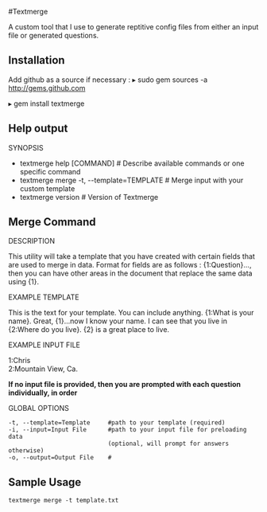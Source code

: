 #Textmerge 

A custom tool that I use to generate reptitive config files from either an input file or generated questions.


Installation
------------
Add github as a source if necessary : 
▸       sudo gem sources -a http://gems.github.com

▸       gem install textmerge


Help output
-----------

SYNOPSIS

* textmerge help [COMMAND]                 # Describe available commands or one specific command
* textmerge merge -t, --template=TEMPLATE  # Merge input with your custom template
* textmerge version                        # Version of Textmerge


Merge Command
-------------

DESCRIPTION

This utility will take a template that you have created with certain fields that are used to merge in data. 
Format for fields are as follows : 
{1:Question}..., then you can have other areas in the 
document that replace the same data using {1}.

EXAMPLE TEMPLATE
	
This is the text for your template.  You can include anything. 
{1:What is your name}.  Great, {1}...now I know your name.
I can see that you live in {2:Where do you live}.  {2} is a great place to live.


EXAMPLE INPUT FILE

1:Chris<br/>
2:Mountain View, Ca.

**If no input file is provided, then you are prompted with each question individually, in order**

GLOBAL OPTIONS

	-t, --template=Template		#path to your template (required)
	-i, --input=Input File		#path to your input file for preloading data 
								(optional, will prompt for answers otherwise)
	-o, --output=Output File	#


Sample Usage
------------

    textmerge merge -t template.txt


